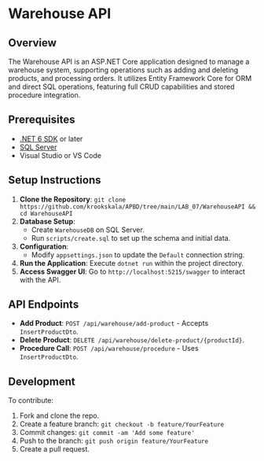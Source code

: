 ﻿# Warehouse API

## Overview
The Warehouse API is an ASP.NET Core application designed to manage a warehouse system, supporting operations such as adding and deleting products, and processing orders. It utilizes Entity Framework Core for ORM and direct SQL operations, featuring full CRUD capabilities and stored procedure integration.

## Prerequisites
- [.NET 6 SDK](https://dotnet.microsoft.com/download/dotnet/6.0) or later
- [SQL Server](https://www.microsoft.com/en-us/sql-server/sql-server-downloads)
- Visual Studio or VS Code

## Setup Instructions
1. **Clone the Repository**: `git clone https://github.com/krookskala/APBD/tree/main/LAB_07/WarehouseAPI && cd WarehouseAPI`
2. **Database Setup**:
    - Create `WarehouseDB` on SQL Server.
    - Run `scripts/create.sql` to set up the schema and initial data.
3. **Configuration**:
    - Modify `appsettings.json` to update the `Default` connection string.
4. **Run the Application**: Execute `dotnet run` within the project directory.
5. **Access Swagger UI**: Go to `http://localhost:5215/swagger` to interact with the API.

## API Endpoints
- **Add Product**: `POST /api/warehouse/add-product` - Accepts `InsertProductDto`.
- **Delete Product**: `DELETE /api/warehouse/delete-product/{productId}`.
- **Procedure Call**: `POST /api/warehouse/procedure` - Uses `InsertProductDto`.

## Development
To contribute:
1. Fork and clone the repo.
2. Create a feature branch: `git checkout -b feature/YourFeature`
3. Commit changes: `git commit -am 'Add some feature'`
4. Push to the branch: `git push origin feature/YourFeature`
5. Create a pull request.
